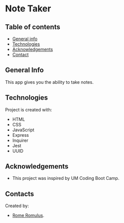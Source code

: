 # Note Taker

## Table of contents
* [General info](#general-info)
* [Technologies](#technologies)
* [Acknowledgements](#acknowledgements)
* [Contact](#contact)



## General Info
This app gives you the ability to take notes.

## Technologies
Project is created with:
- HTML
- CSS
- JavaScript
- Express
- Inquirer
- Jest
- UUID



## Acknowledgements
- This project was inspired by UM Coding Boot Camp.

## Contacts
Created by:
- [Rome Romulus](https://github.com/DeRomuald).

